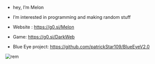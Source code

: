 - hey, I’m Melon
- I’m interested in programming and making random stuff

- Website : https://g0.si/Melon
- Game: https://g0.si/DarkWeb
- Blue Eye project: https://github.com/patrickStar109/BlueEyeV2.0



![rem](https://user-images.githubusercontent.com/61595428/141612357-173eab50-b8ad-4acb-bcf6-8c88301d1ba6.gif)
